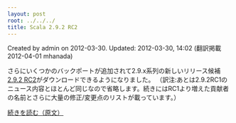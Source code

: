 ```yaml
---
layout: post
root: ../../../
title: Scala 2.9.2 RC2
---
```


Created by admin on 2012-03-30. Updated: 2012-03-30, 14:02 (翻訳掲載 2012-04-01 mhanada)

さらにいくつかのバックポートが追加されて2.9.x系列の新しいリリース候補[2.9.2 RC2](http://www.scala-lang.org/downloads#RC)がダウンロードできるようになりました。
（訳注:あとは2.9.2RC1のニュース内容とほとんど同じなので省略します。続きにはRC1より増えた貢献者の名前とさらに大量の修正/変更点のリストが載っています。）

[続きを読む（原文）](http://www.scala-lang.org/node/12578)